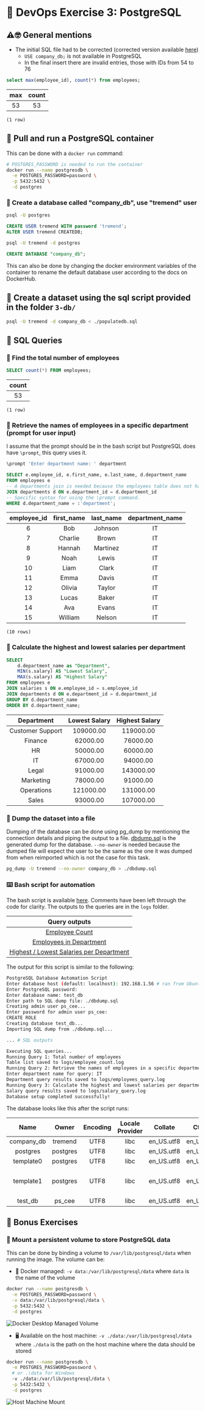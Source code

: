 # 📅 DevOps Exercise 3: PostgreSQL

## ⚠️🤓 General mentions

- The initial SQL file had to be corrected (corrected version available [here](./populatedb.sql))
    - `USE company_db;` is not available in PostgreSQL
    - In the final insert there are invalid entries, those with IDs from 54 to 76

```sql
select max(employee_id), count(*) from employees;
```

| max | count |
|:---:|:-----:|
| 53  |  53   |

`(1 row)`

## 🐳 Pull and run a PostgreSQL container

This can be done with a `docker run` command:

```sh
# POSTGRES_PASSWORD is needed to run the container
docker run --name postgresdb \
  -e POSTGRES_PASSWORD=password \
  -p 5432:5432 \
  -d postgres
```

### 📅 Create a database called "company_db", use "tremend" user

```sh
psql -U postgres
```

```sql
CREATE USER tremend WITH password 'tremend';
ALTER USER tremend CREATEDB;
```

```sh
psql -U tremend -d postgres
```

```sql
CREATE DATABASE "company_db";
```

This can also be done by changing the docker environment variables of the container to rename the default database user according to the docs on DockerHub.

## 📅 Create a dataset using the sql script provided in the folder `3-db/`

```sh
psql -U tremend -d company_db < ./populatedb.sql
```

## 🔎 SQL Queries

### 🤵 Find the total number of employees
```sql
SELECT count(*) FROM employees;
```

|  count  |
|:-------:|
|    53   |

`(1 row)`

### 🤵 Retrieve the names of employees in a specific department (prompt for user input)

I assume that the prompt should be in the bash script but PostgreSQL does have `\prompt`, this query uses it.

```sql
\prompt 'Enter department name: ' department

SELECT e.employee_id, e.first_name, e.last_name, d.department_name
FROM employees e
-- A departments join is needed because the employees table does not have the department name, only the ID
JOIN departments d ON e.department_id = d.department_id
-- Specific syntax for using the \prompt command.
WHERE d.department_name = :'department';
```

| employee_id | first_name | last_name | department_name |
|:-----------:|:----------:|:---------:|:---------------:|
| 6           | Bob        | Johnson   | IT              |
| 7           | Charlie    | Brown     | IT              |
| 8           | Hannah     | Martinez  | IT              |
| 9           | Noah       | Lewis     | IT              |
| 10          | Liam       | Clark     | IT              |
| 11          | Emma       | Davis     | IT              |
| 12          | Olivia     | Taylor    | IT              |
| 13          | Lucas      | Baker     | IT              |
| 14          | Ava        | Evans     | IT              |
| 15          | William    | Nelson    | IT              |

`(10 rows)`

### 🧮 Calculate the highest and lowest salaries per department

```sql
SELECT 
    d.department_name as "Department",
    MIN(s.salary) AS "Lowest Salary",
    MAX(s.salary) AS "Highest Salary"
FROM employees e
JOIN salaries s ON e.employee_id = s.employee_id
JOIN departments d ON e.department_id = d.department_id
GROUP BY d.department_name
ORDER BY d.department_name;
```

|    Department    | Lowest Salary | Highest Salary|
|:----------------:|:-------------:|:-------------:|
| Customer Support |     109000.00 |      119000.00|
| Finance          |      62000.00 |       76000.00|
| HR               |      50000.00 |       60000.00|
| IT               |      67000.00 |       94000.00|
| Legal            |      91000.00 |      143000.00|
| Marketing        |      78000.00 |       91000.00|
| Operations       |     121000.00 |      131000.00|
| Sales            |      93000.00 |      107000.00|

### 📩 Dump the dataset into a file

Dumping of the database can be done using pg_dump by mentioning the connection details and piping the output to a file. [dbdump.sql](./dbdump.sql) is the generated dump for the database. `--no-owner` is needed because the dumped file will expect the user to be the same as the one it was dumped from when reimported which is not the case for this task.

```sh
pg_dump -U tremend --no-owner company_db > ./dbdump.sql
```

### ⌨️ Bash script for automation
The bash script is available [here](./automate.sh). Comments have been left through the code for clarity. The outputs to the queries are in the `logs` folder.

| Query outputs                                                         |
| :-------------------------------------------------------------------: |
| [Employee Count](./logs/employee_count.log)                           |
| [Employees in Department](./logs/employees_query.log)                 |
| [Highest / Lowest Salaries per Department](./logs/salary_query.log)   | 

The output for this script is similar to the following:

```sh
PostgreSQL Database Automation Script
Enter database host (default: localhost): 192.168.1.56 # ran from Ubuntu WSL, had to use local ip to target Windows machine
Enter PostgreSQL password:
Enter database name: test_db
Enter path to SQL dump file: ./dbdump.sql
Creating admin user ps_cee...
Enter password for admin user ps_cee:
CREATE ROLE
Creating database test_db...
Importing SQL dump from ./dbdump.sql...

... # SQL outputs

Executing SQL queries...
Running Query 1: Total number of employees
Table list saved to logs/employee_count.log
Running Query 2: Retrieve the names of employees in a specific department
Enter department name for query: IT
Department query results saved to logs/employees_query.log
Running Query 3: Calculate the highest and lowest salaries per department
Salary query results saved to logs/salary_query.log
Database setup completed successfully!
```

The database looks like this after the script runs:


|    Name    |  Owner   | Encoding | Locale Provider |  Collate   |   Ctype    | Locale | ICU Rules |     Access privileges     |
|:----------:|:--------:|:--------:|:---------------:|:----------:|:----------:|:------:|:---------:|:-------------------------:|
| company_db | tremend  | UTF8     | libc            | en_US.utf8 | en_US.utf8 |        |           |                           |
| postgres   | postgres | UTF8     | libc            | en_US.utf8 | en_US.utf8 |        |           |                           |
| template0  | postgres | UTF8     | libc            | en_US.utf8 | en_US.utf8 |        |           | =c/postgres          +    |
|            |          |          |                 |            |            |        |           | postgres=CTc/postgres     |
| template1  | postgres | UTF8     | libc            | en_US.utf8 | en_US.utf8 |        |           | =c/postgres          +    |
|            |          |          |                 |            |            |        |           | postgres=CTc/postgres     |
| test_db    | ps_cee   | UTF8     | libc            | en_US.utf8 | en_US.utf8 |        |           |                           |

## 🎁 Bonus Exercises

### 💾 Mount a persistent volume to store PostgreSQL data

This can be done by binding a volume to `/var/lib/postgresql/data` when running the image. The volume can be:
- 🐳 Docker managed: `-v data:/var/lib/postgresql/data` where `data` is the name of the volume
```sh
docker run --name postgresdb \
  -e POSTGRES_PASSWORD=password \
  -v data:/var/lib/postgresql/data \
  -p 5432:5432 \
  -d postgres
```

![Docker Desktop Managed Volume](./img/1-docker-managed-volume.png)

- 🖥️ Available on the host machine: `-v ./data:/var/lib/postgresql/data` where `./data` is the path on the host machine where the data should be stored
```sh
docker run --name postgresdb \
  -e POSTGRES_PASSWORD=password \
  # or .\data for Windows
  -v ./data:/var/lib/postgresql/data \
  -p 5432:5432 \
  -d postgres
```

![Host Machine Mount](./img/2-host-machine-mount.png)